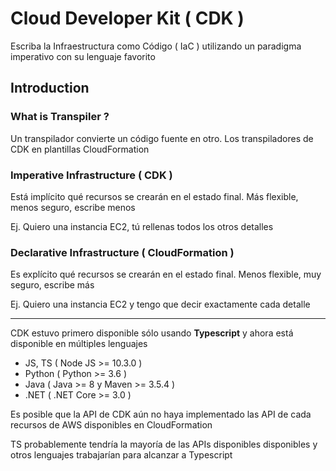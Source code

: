 # Cloud Developer Kit ( CDK )

Escriba la Infraestructura como Código ( IaC ) utilizando
un paradigma imperativo con su lenguaje favorito

## Introduction

### What is Transpiler ?

Un transpilador convierte un código fuente en
otro. Los transpiladores de CDK en plantillas CloudFormation

### Imperative Infrastructure ( CDK )

Está implícito qué recursos se crearán en
el estado final. Más flexible, menos seguro,
escribe menos

Ej. Quiero una instancia EC2, tú rellenas todos los
otros detalles

### Declarative Infrastructure ( CloudFormation )

Es explícito qué recursos se crearán en el
estado final. Menos flexible, muy seguro,
escribe más

Ej. Quiero una instancia EC2 y tengo que decir
exactamente cada detalle

---

CDK estuvo primero disponible sólo usando **Typescript**
y ahora está disponible en múltiples lenguajes

- JS, TS ( Node JS >= 10.3.0 )
- Python ( Python >= 3.6 )
- Java ( Java >= 8 y Maven >= 3.5.4 )
- .NET ( .NET Core >= 3.0 )

Es posible que la API de CDK aún no haya implementado las
API de cada recursos de AWS disponibles en CloudFormation

TS probablemente tendría la mayoría de las APIs disponibles
disponibles y otros lenguajes trabajarían para
alcanzar a Typescript

<style>
.text-red {
  color: red;
}
</style>
